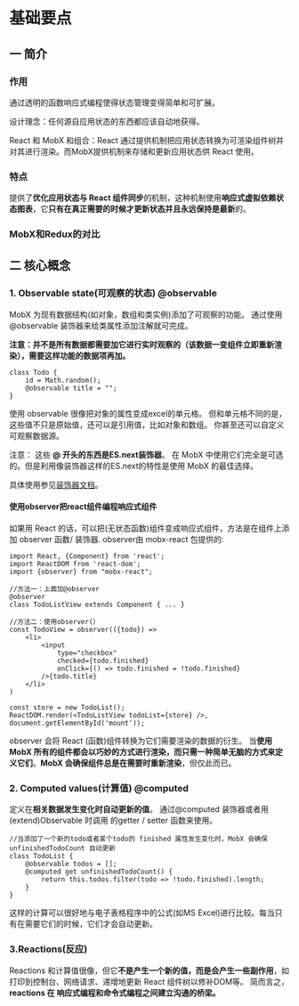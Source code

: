 # 基础要点
## 一 简介

### 作用
通过透明的函数响应式编程使得状态管理变得简单和可扩展。

设计理念：任何源自应用状态的东西都应该自动地获得。

React 和 MobX 和组合：React 通过提供机制把应用状态转换为可渲染组件树并对其进行渲染。而MobX提供机制来存储和更新应用状态供 React 使用。


### 特点
提供了**优化应用状态与 React 组件同步**的机制，这种机制使用**响应式虚拟依赖状态图表**，它**只有在真正需要的时候才更新状态并且永远保持是最新**的。

### MobX和Redux的对比


## 二 核心概念
### 1. Observable state(可观察的状态)  @observable 

MobX 为现有数据结构(如对象，数组和类实例)添加了可观察的功能。 通过使用 @observable 装饰器来给类属性添加注解就可完成。

**注意：并不是所有数据都需要加它进行实时观察的（该数据一变组件立即重新渲染），需要这样功能的数据项再加。**

```
class Todo {
    id = Math.random();
    @observable title = "";
}
```



使用 observable 很像把对象的属性变成excel的单元格。 但和单元格不同的是，这些值不只是原始值，还可以是引用值，比如对象和数组。 你甚至还可以自定义可观察数据源。

注意：
这些 **@ 开头的东西是ES.next装饰器**。 在 MobX 中使用它们完全是可选的。但是利用像装饰器这样的ES.next的特性是使用 MobX 的最佳选择。 

具体使用参见[装饰器文档](https://mobx.js.org/best/decorators.html)。 

#### 使用observer把react组件编程响应式组件
如果用 React 的话，可以把(无状态函数)组件变成响应式组件，方法是在组件上添加 observer 函数/ 装饰器. observer由 mobx-react 包提供的:

```
import React, {Component} from 'react';
import ReactDOM from 'react-dom';
import {observer} from "mobx-react";

//方法一：上面加@observer
@observer
class TodoListView extends Component { ... }

//方法二：使用observer(）
const TodoView = observer(({todo}) =>
    <li>
        <input
            type="checkbox"
            checked={todo.finished}
            onClick={() => todo.finished = !todo.finished}
        />{todo.title}
    </li>
)

const store = new TodoList();
ReactDOM.render(<TodoListView todoList={store} />, document.getElementById('mount'));

```
observer 会将 React (函数)组件转换为它们需要渲染的数据的衍生。 当**使用 MobX 所有的组件都会以巧妙的方式进行渲染，而只需一种简单无脑的方式来定义它们**。**MobX 会确保组件总是在需要时重新渲染**，但仅此而已。

### 2. Computed values(计算值)  @computed

定义在**相关数据发生变化时自动更新的值**。 通过@computed 装饰器或者用 (extend)Observable 时调用 的getter / setter 函数来使用。



```
//当添加了一个新的todo或者某个todo的 finished 属性发生变化时，MobX 会确保 unfinishedTodoCount 自动更新
class TodoList {
    @observable todos = [];
    @computed get unfinishedTodoCount() {
        return this.todos.filter(todo => !todo.finished).length;
    }
}
```

这样的计算可以很好地与电子表格程序中的公式(如MS Excel)进行比较。每当只有在需要它们的时候，它们才会自动更新。

### 3.Reactions(反应)

Reactions 和计算值很像，但它**不是产生一个新的值，而是会产生一些副作用**，如打印到控制台、网络请求、递增地更新 React 组件树以修补DOM等。 简而言之，**reactions 在 响应式编程和命令式编程之间建立沟通的桥梁。**







